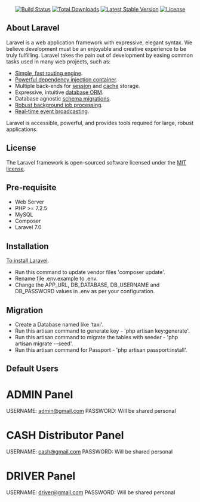 <!-- <p align="center"><img src="https://res.cloudinary.com/dtfbvvkyp/image/upload/v1566331377/laravel-logolockup-cmyk-red.svg" width="400"></p> -->

<p align="center">
<a href="https://travis-ci.org/laravel/framework"><img src="https://travis-ci.org/laravel/framework.svg" alt="Build Status"></a>
<a href="https://packagist.org/packages/laravel/framework"><img src="https://poser.pugx.org/laravel/framework/d/total.svg" alt="Total Downloads"></a>
<a href="https://packagist.org/packages/laravel/framework"><img src="https://poser.pugx.org/laravel/framework/v/stable.svg" alt="Latest Stable Version"></a>
<a href="https://packagist.org/packages/laravel/framework"><img src="https://poser.pugx.org/laravel/framework/license.svg" alt="License"></a>
</p>

## About Laravel

Laravel is a web application framework with expressive, elegant syntax. We believe development must be an enjoyable and creative experience to be truly fulfilling. Laravel takes the pain out of development by easing common tasks used in many web projects, such as:

- [Simple, fast routing engine](https://laravel.com/docs/routing).
- [Powerful dependency injection container](https://laravel.com/docs/container).
- Multiple back-ends for [session](https://laravel.com/docs/session) and [cache](https://laravel.com/docs/cache) storage.
- Expressive, intuitive [database ORM](https://laravel.com/docs/eloquent).
- Database agnostic [schema migrations](https://laravel.com/docs/migrations).
- [Robust background job processing](https://laravel.com/docs/queues).
- [Real-time event broadcasting](https://laravel.com/docs/broadcasting).

Laravel is accessible, powerful, and provides tools required for large, robust applications.

## License

The Laravel framework is open-sourced software licensed under the [MIT license](https://opensource.org/licenses/MIT).

## Pre-requisite

- Web Server 
- PHP >= 7.2.5
- MySQL
- Composer
- Laravel 7.0

## Installation

[To install Laravel](https://laravel.com/docs/7.x/installation).

- Run this command to update vendor files 'composer update'.
- Rename file .env.example to .env.
- Change the APP_URL, DB_DATABASE, DB_USERNAME and DB_PASSWORD values in .env as per your configuration.
  
## Migration

- Create a Database named like 'taxi'.
- Run this artisan command to generate key - 'php artisan key:generate'.
- Run this artisan command to migrate the tables with seeder - 'php artisan migrate --seed'.
- Run this artisan command for Passport - 'php artisan passport:install'.

## Default Users

# ADMIN Panel
USERNAME: admin@gmail.com
PASSWORD: Will be shared personal

# CASH Distributor Panel
USERNAME: cash@gmail.com
PASSWORD: Will be shared personal

# DRIVER Panel
USERNAME: driver@gmail.com
PASSWORD: Will be shared personal
  